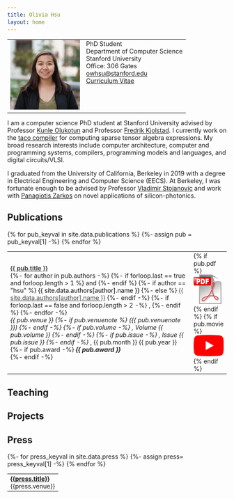 ```yaml
---
title: Olivia Hsu
layout: home
---
```


<table border="0" cellpadding="0">
<td valign="top" style="min-width:140px;">
<img src="/assets/owhsu.jpg" width="160">
</td>
<td valign="top">
PhD Student<br/>
Department of Computer Science<br/>
Stanford University<br/>
Office: 306 Gates<br/>
<a href="mailto:owhsu@stanford.edu">owhsu@stanford.edu</a><br/>
<a href="/assets/owhsu-cv.pdf">Curriculum Vitae</a>
</td>
</table>


I am a computer science PhD student at Stanford University advised by Professor 
[Kunle Olukotun](https://profiles.stanford.edu/kunle-olukotun?tab=bio) 
and Professor [Fredrik Kjolstad](http://fredrikbk.com). 
I currently work on the [taco compiler](http://tensor-compiler.org) for computing
sparse tensor algebra expressions. My broad research interests include computer 
architecture, computer and programming systems, compilers, 
programming models and languages, and digital circuits/VLSI.

I graduated from the University of California, Berkeley in 2019 with a degree
in Electrical Engineering and Computer Science (EECS).  At Berkeley, I was
fortunate enough to be advised by Professor [Vladimir
Stojanovic](https://www2.eecs.berkeley.edu/Faculty/Homepages/vlada.html) and
work with [Panagiotis
Zarkos](https://www.linkedin.com/in/panagiotis-zarkos-0a51a7ba/) on novel
applications of silicon-photonics.  

<h2 class="tableheading">Publications</h2>

<table border="0">
  {% for pub_keyval in site.data.publications %}
    <tr>
      {%- assign pub = pub_keyval[1] -%}
      <td>
        <b><a href="{{pub_keyval[0]}}.html" style="color: #464646">{{ pub.title }}</a></b><br/>
        {%- for author in pub.authors -%}
          {%- if forloop.last == true and forloop.length > 1 %}
            and
          {%- endif %}
          {%- if author == "hsu" %}
            <font color="#000000">{{ site.data.authors[author].name }}</font>
          {%- else %}
            <a href="{{- site.data.authors[author].site -}}" style="color: #464646">{{ site.data.authors[author].name }}</a>
          {%- endif -%}
          {%- if forloop.last == false and forloop.length > 2 -%}
            ,
          {%- endif %}
        {%- endfor -%}<br/>
        <i>{{ pub.venue }}
        {%- if pub.venuenote %}
        ({{ pub.venuenote }})
        {%- endif -%}
        {%- if pub.volume -%}
        , Volume {{ pub.volume }}
        {%- endif -%}
        {%- if pub.issue -%}
        , Issue {{ pub.issue }}
        {%- endif -%}
        </i>, {{ pub.month }} {{ pub.year }}<br/>
        {%- if pub.award -%}
          <i><b>{{ pub.award }}</b></i><br/>
        {%- endif -%}
      </td>
      <td valign="top" width="20">
        {% if pub.pdf %}
          <a href="{{ pub.pdf }}"><img src="/assets/pdf.png" alt="pdf" /></a>
        {% endif %}
        {% if pub.movie %}
          <a href="{{ pub.movie }}"><img src="/assets/movie.png" alt="youtube" /></a>
        {% endif %}
      </td>
    </tr>
{% endfor %}
</table>

<h2 class="tableheading">Teaching</h2>
<h2 class="tableheading">Projects</h2>

<h2 class="tableheading">Press</h2>

<table border="0">
{%- for press_keyval in site.data.press %}
  {%- assign press= press_keyval[1] -%}
  <tr>
  <td> 
    <b><a href="{{press.url}}">{{press.title}}</a></b><br/>{{press.venue}}
  </td>
  </tr>
{% endfor %}
</table>
